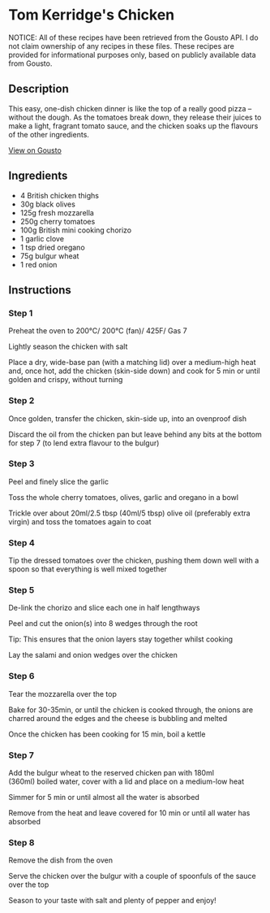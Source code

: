 # Tom Kerridge's Chicken 

NOTICE: All of these recipes have been retrieved from the Gousto API. I do not claim ownership of any recipes in these files. These recipes are provided for informational purposes only, based on publicly available data from Gousto.

## Description

This easy, one-dish chicken dinner is like the top of a really good pizza – without the dough. As the tomatoes break down, they release their juices to make a light, fragrant tomato sauce, and the chicken soaks up the flavours of the other ingredients.

[View on Gousto](https://www.gousto.co.uk/recipes/cookbook/tom-kerridges-chicken)

## Ingredients

- 4 British chicken thighs
- 30g black olives
- 125g fresh mozzarella 
- 250g cherry tomatoes
- 100g British mini cooking chorizo
- 1 garlic clove
- 1 tsp dried oregano
- 75g bulgur wheat
- 1 red onion

## Instructions


### Step 1

Preheat the oven to 200&deg;C/ 200&deg;C (fan)/ 425F/ Gas 7


Lightly season the chicken with salt


Place a dry, wide-base pan (with a matching lid) over a medium-high heat and, once hot, add the chicken (skin-side down) and cook for 5 min or until golden and crispy, without turning


### Step 2

Once golden, transfer the chicken, skin-side up, into an ovenproof dish


Discard the oil from the chicken pan but leave behind any bits at the bottom for step 7 (to lend extra flavour to the bulgur)


### Step 3

Peel and finely slice the garlic


Toss the whole cherry tomatoes, olives, garlic and oregano in a bowl


Trickle over about 20ml/2.5 tbsp&nbsp;<span class="text-danger">(40ml/5 tbsp)</span>&nbsp;olive oil (preferably extra virgin) and toss the tomatoes again to coat


### Step 4

Tip the dressed tomatoes over the chicken, pushing them down well with a spoon so that everything is well mixed together


### Step 5

De-link the chorizo and slice each one in half lengthways


Peel and cut the onion<span class="text-danger">(s)</span> into 8 wedges through the root


Tip: This ensures that the onion layers stay together whilst cooking


Lay the salami and onion wedges over the chicken


### Step 6

Tear the mozzarella over the top


Bake for 30-35min, or until the chicken is cooked through, the onions are charred around the edges and the cheese is bubbling and melted


Once the chicken has been cooking for 15 min, boil a kettle


### Step 7

Add the bulgur wheat to the reserved chicken pan with 180ml <span class="text-danger">(360ml)</span>&nbsp;boiled water, cover with a lid and place on a medium-low heat


Simmer for 5 min or until almost all the water is absorbed


Remove from the heat and leave covered for 10 min or until all water has absorbed &nbsp; &nbsp;

### Step 8

Remove the dish from the oven


Serve the chicken over the bulgur with a couple of spoonfuls of the sauce over the top


Season to your taste with salt and plenty of pepper and enjoy!

